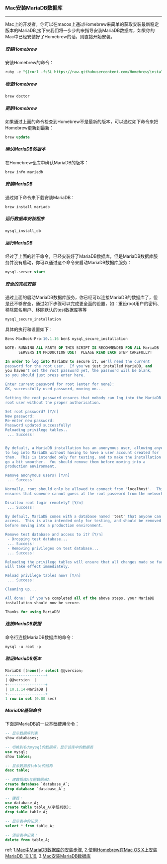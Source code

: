 ### Mac安装MariaDB数据库
***
Mac上的开发者，你可以在macos上通过Homebrew来简单的获取安装最新稳定版本的MariaDB,接下来我们将一步步的来指导安装MariaDB数据库，如果你的Mac中已经安装好了Homebrew的话，则直接开始安装。

#####  安装Homebrew
安装Homebrew的命令：
```sql
ruby -e "$(curl -fsSL https://raw.githubusercontent.com/Homebrew/install/master/install)"
```

#####  检查Homebrew
```sql
brew doctor
```



#####  更新Homebrew
如果通过上面的命令检查到Homebrew不是最新的版本，可以通过如下命令来把Homebrew更新到最新：
```sql
brew update
```



#####  确认MariaDB的版本
在Homebrew仓库中确认MariaDB的版本：
```sql
brew info mariadb
```



#####  安装MariaDB
通过如下命令来下载安装MariaDB：
```sql
brew install mariadb
```



#####  运行数据库安装程序
```sql
mysql_install_db
```



#####  运行MariaDB
经过了上面的若干命令，已经安装好了MariaDB数据库，但是MariaDB数据库服务并没有启动，你可以通过这个命令来启动MariaDB数据库服务：
```sql
mysql.server start
```



#####  安全的完成安装
通过上面的启动MariaDB数据库服务，你已经可以连接MariaDB的数据库了，但是还不够安全，通过如下步骤可以完成更全面的设置，如：重设root用户的密码、移除匿名用户、移除默认的test数据库等等
```sql
mysql_secure_installation
```
具体的执行和设置如下：
```sql
Bens-MacBook-Pro:10.1.16 ben$ mysql_secure_installation

NOTE: RUNNING ALL PARTS OF THIS SCRIPT IS RECOMMENDED FOR ALL MariaDB
      SERVERS IN PRODUCTION USE!  PLEASE READ EACH STEP CAREFULLY!

In order to log into MariaDB to secure it, we'll need the current
password for the root user.  If you've just installed MariaDB, and
you haven't set the root password yet, the password will be blank,
so you should just press enter here.

Enter current password for root (enter for none):
OK, successfully used password, moving on...

Setting the root password ensures that nobody can log into the MariaDB
root user without the proper authorisation.

Set root password? [Y/n]
New password:
Re-enter new password:
Password updated successfully!
Reloading privilege tables..
 ... Success!


By default, a MariaDB installation has an anonymous user, allowing anyone
to log into MariaDB without having to have a user account created for
them.  This is intended only for testing, and to make the installation
go a bit smoother.  You should remove them before moving into a
production environment.

Remove anonymous users? [Y/n]
 ... Success!

Normally, root should only be allowed to connect from 'localhost'.  This
ensures that someone cannot guess at the root password from the network.

Disallow root login remotely? [Y/n]
 ... Success!

By default, MariaDB comes with a database named 'test' that anyone can
access.  This is also intended only for testing, and should be removed
before moving into a production environment.

Remove test database and access to it? [Y/n]
 - Dropping test database...
 ... Success!
 - Removing privileges on test database...
 ... Success!

Reloading the privilege tables will ensure that all changes made so far
will take effect immediately.

Reload privilege tables now? [Y/n]
 ... Success!

Cleaning up...

All done!  If you've completed all of the above steps, your MariaDB
installation should now be secure.

Thanks for using MariaDB!
```



#####  连接MariaDB数据
命令行连接MariaDB数据库的命令：
```sql
mysql -u root -p
```



#####  验证MariaDB版本
```sql
MariaDB [(none)]> select @@version; 
+-----------------+
| @@version  |
+-----------------+
| 10.1.14-MariaDB |
+-----------------+
1 row in set (0.00 sec)
```



#####  MariaDB基础命令
下面是MariaDB的一些基础使用命令：
```sql
-- 显示数据库列表
show databases;
 
-- 切换到名为mysql的数据库，显示该库中的数据表
use mysql; 
show tables;
 
-- 显示数据表table的结构
desc table;
 
-- 建数据库A与删数据库A
create database `database_A`; 
drop database `database_A`;
 
-- 建表：
use database_A; 
create table table_A(字段列表); 
drop table table_A;
 
-- 显示表中的记录：
select * from table_A;
 
-- 清空表中记录：
delete from table_A;
```

ref:
1.[Mac中MariaDB数据库的安装步骤](https://www.jb51.net/article/93202.htm),   2.[使用Homebrew在Mac OS X上安装MariaDB 10.1.16](https://mariadb.com/resources/blog/installing-mariadb-10-1-16-on-mac-os-x-with-homebrew/),   3.[Mac安装MariaDB数据库](https://blog.csdn.net/fighting_no1/article/details/83721189)



